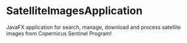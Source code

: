 # SatelliteImagesApplication
JavaFX application for search, manage, download and process satellite images from Copernicus Sentinel Program!
